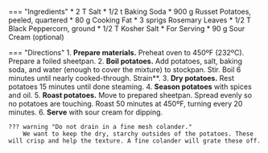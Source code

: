 === "Ingredients"
    * 2 T Salt
    * 1/2 t Baking Soda
    * 900 g Russet Potatoes, peeled, quartered
    * 80 g Cooking Fat
    * 3 sprigs Rosemary Leaves
    * 1/2 T Black Peppercorn, ground
    * 1/2 T Kosher Salt
    * For Serving
        * 90 g Sour Cream (optional)

=== "Directions"
    1. **Prepare materials.** Preheat oven to 450ºF (232ºC). Prepare a foiled sheetpan.
    2. **Boil potatoes.** Add potatoes, salt, baking soda, and water (enough to cover the mixture) to stockpan. Stir. Boil 6 minutes until nearly cooked-through. Strain**.
    3. **Dry potatoes.** Rest potatoes 15 minutes until done steaming.
    4. **Season potatoes** with spices and oil.
    5. **Roast potatoes.** Move to prepared sheetpan. Spread evenly so no potatoes are touching. Roast 50 minutes at 450ºF, turning every 20 minutes.
    6. **Serve** with sour cream for dipping.

    ??? warning "Do not drain in a fine mesh colander."
        We want to keep the dry, starchy outsides of the potatoes. These will crisp and help the texture. A fine colander will grate these off.

[^1]:
    *Internet Shaquille.* [Why Aren't Your Potatoes Crispy Enough?](https://www.youtube.com/watch?v=KxUX7vgNGfM) 8 June 2019.
